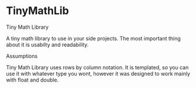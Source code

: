 # TinyMathLib
Tiny Math Library

A tiny math library to use in your side projects. The most important thing about it is usabilty and readability.

Assumptions

Tiny Math Library uses rows by column notation. It is templated, so you can use it with whatever type you wont, however it was designed to work mainly with float and double.
